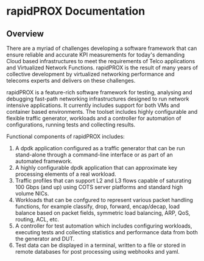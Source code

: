# rapidPROX Documentation
## Overview

There are a myriad of challenges developing a software framework that can ensure reliable and accurate KPI measurements for today's demanding Cloud based infrastructures to meet the requirements of Telco applications and Virtualized Network Functions. rapidPROX is the result of many years of collective development by virtualized networking performance and telecoms experts and delivers on these challenges. 

rapidPROX is a feature-rich software framework for testing, analysing and debugging fast-path networking infrastructures designed to run network intensive applications. It currently includes support for both VMs and container based environments. The toolset includes highly configurable and flexible traffic generator, workloads and a controller for automation of configurations, running tests and collecting results.

Functional components of rapidPROX includes:

1. A dpdk application configured as a traffic generator that can be run stand-alone through a command-line interface or as part of an automated framework.
2. A highly configurable dpdk application that can approximate key processing elements of a real workload.
3. Traffic profiles that can support L2 and L3 flows capable of saturating 100 Gbps (and up) using COTS server platforms and standard high volume NICs.
4. Workloads that can be confgured to represent various packet handling functions, for example classify, drop, forward, encap/decap, load balance based on packet fields, symmetric load balancing, ARP, QoS, routing, ACL, etc.
5. A controller for test automation which includes configuring workloads, executing tests and collecting statistics and performance data from both the generator and DUT.
6. Test data can be displayed in a terminal, written to a file or stored in remote databases for post processing using webhooks and yaml.

